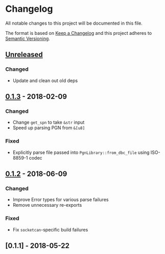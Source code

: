 # Changelog

All notable changes to this project will be documented in this file.

The format is based on [Keep a Changelog](http://keepachangelog.com)
and this project adheres to [Semantic Versioning](http://semver.org).

## [Unreleased]

### Changed
- Update and clean out old deps

## [0.1.3] - 2018-02-09

### Changed
- Change `get_spn` to take `&str` input
- Speed up parsing PGN from `&[u8]`

### Fixed
- Explicitly parse file passed into `PgnLibrary::from_dbc_file` using
  ISO-8859-1 codec

## [0.1.2] - 2018-06-09

### Changed
- Improve Error types for various parse failures
- Remove unnecessary re-exports

### Fixed
- Fix `socketcan`-specific build failures

## [0.1.1] - 2018-05-22

[Unreleased]: https://github.com/jmagnuson/canparse/compare/v0.1.3...master
[0.1.3]: https://github.com/jmagnuson/canparse/compare/v0.1.2...v0.1.3
[0.1.2]: https://github.com/jmagnuson/canparse/compare/v0.1.1...v0.1.2
